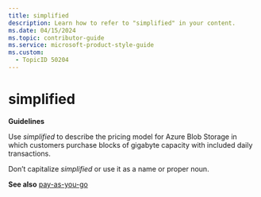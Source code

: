 ```yaml
---
title: simplified
description: Learn how to refer to "simplified" in your content.
ms.date: 04/15/2024
ms.topic: contributor-guide
ms.service: microsoft-product-style-guide
ms.custom:
  - TopicID 50204
---
```



# simplified

**Guidelines**

Use *simplified* to describe the pricing model for Azure Blob Storage in which customers purchase blocks of gigabyte capacity with included daily transactions.

Don’t capitalize *simplified* or use it as a name or proper noun.

**See also** [pay-as-you-go](~\a_z_names_terms\p\pay-as-you-go.md)

